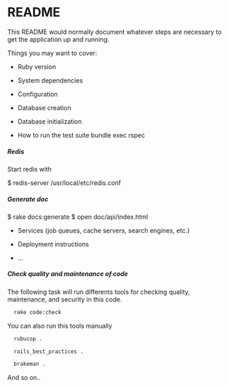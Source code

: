 # README

This README would normally document whatever steps are necessary to get the
application up and running.

Things you may want to cover:

* Ruby version

* System dependencies

* Configuration

* Database creation

* Database initialization

* How to run the test suite
  bundle exec rspec


##### Redis

Start redis with

$ redis-server /usr/local/etc/redis.conf


##### Generate doc

$ rake docs:generate
$ open doc/api/index.html

* Services (job queues, cache servers, search engines, etc.)

* Deployment instructions

* ...


##### Check quality and maintenance of code


The following task will run differents tools for checking quality, maintenance, and security in this code.


```sh
  rake code:check
```


You can also run this tools manually


```sh
  rubucop .
```


```sh
  rails_best_practices .
```


```sh
  brakeman .
```


And so on..
